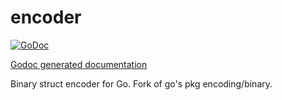 encoder
=======

[![GoDoc](http://godoc.org/github.com//MDLlife/MDL/src/cipher/encoder?status.png)](http://godoc.org/github.com/MDLlife/MDL/src/cipher/encoder)

[Godoc generated documentation](https://godoc.org/github.com/MDLlife/MDL/src/cipher/encoder)

Binary struct encoder for Go.  Fork of go's pkg encoding/binary.
